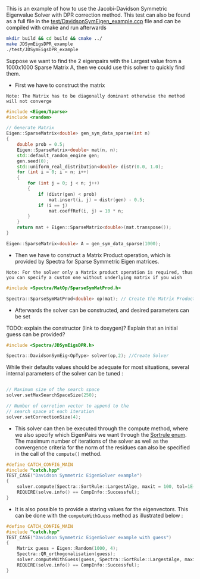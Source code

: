 This is an example of how to use the Jacobi-Davidson Symmetric Eigenvalue Solver with DPR correction method. This test can also be found as a full file in the [test/DavidsonSymEigen_example.ccp](test/JDSymEigsDPR_example.cpp) file and can be compiled with cmake and run afterwards

```bash
mkdir build && cd build && cmake ../
make JDSymEigsDPR_example
./test/JDSymEigsDPR_example
```

Suppose we want to find the 2 eigenpairs with the Largest value from a 1000x1000 Sparse Matrix A, then we could use this solver to quickly find them.


- First we have to construct the matrix

`Note: The Matrix has to be diagonally dominant otherwise the method will not converge`

```cpp
#include <Eigen/Sparse>
#include <random>

// Generate Matrix
Eigen::SparseMatrix<double> gen_sym_data_sparse(int n)
{
    double prob = 0.5;
    Eigen::SparseMatrix<double> mat(n, n);
    std::default_random_engine gen;
    gen.seed(0);
    std::uniform_real_distribution<double> distr(0.0, 1.0);
    for (int i = 0; i < n; i++)
    {
        for (int j = 0; j < n; j++)
        {
            if (distr(gen) < prob)
                mat.insert(i, j) = distr(gen) - 0.5;
            if (i == j)
                mat.coeffRef(i, j) = 10 * n;
        }
    }
    return mat + Eigen::SparseMatrix<double>(mat.transpose());
}

Eigen::SparseMatrix<double> A = gen_sym_data_sparse(1000);
```

- Then we have to construct a Matrix Product operation, which is provided by Spectra for Sparse Symmetric Eigen matrices. 

`Note: For the solver only a Matrix product operation is required, thus you can specify a custom one without underlying matrix if you wish`

```cpp
#include <Spectra/MatOp/SparseSymMatProd.h>

Spectra::SparseSymMatProd<double> op(mat); // Create the Matrix Product operation
```

- Afterwards the solver can be constructed, and desired parameters can be set 

TODO: explain the constructor (link to doxygen)? Explain that an initial guess can be provided?

```cpp
#include <Spectra/JDSymEigsDPR.h>

Spectra::DavidsonSymEig<OpType> solver(op,2); //Create Solver
```

While their defaults values should be adequate for most situations, several internal parameters of the solver can be tuned :

```cpp

// Maximum size of the search space
solver.setMaxSearchSpaceSize(250); 

// Number of corretion vector to append to the
// search space at each iteration
solver.setCorrectionSize(4);
```

- This solver can then be executed through the compute method, where we also specify which EigenPairs we want through the [Sortrule enum](https://spectralib.org/doc/selectionrule_8h_source). The maximum number of iterations of the solver as well as the convergence criteria for the 
norm of the residues can also be specified in the call of the `compute()` method.

```cpp
#define CATCH_CONFIG_MAIN
#include "catch.hpp"
TEST_CASE("Davidson Symmetric EigenSolver example")
{
    solver.compute(Spectra::SortRule::LargestAlge, maxit = 100, tol=1E-3);
    REQUIRE(solve.info() == CompInfo::Successful);
}
```

- It is also possible to provide a staring values for the eigenvectors. This can be done with the `computeWithGuess` method as illustrated below :

```cpp
#define CATCH_CONFIG_MAIN
#include "catch.hpp"
TEST_CASE("Davidson Symmetric EigenSolver example with guess")
{
    Matrix guess = Eigen::Random(1000, 4);
    Spectra::QR_orthogonalisation(guess);
    solver.computeWithGuess(guess, Spectra::SortRule::LargestAlge, maxit=100, tol=1E-3);
    REQUIRE(solve.info() == CompInfo::Successful);
}
```
